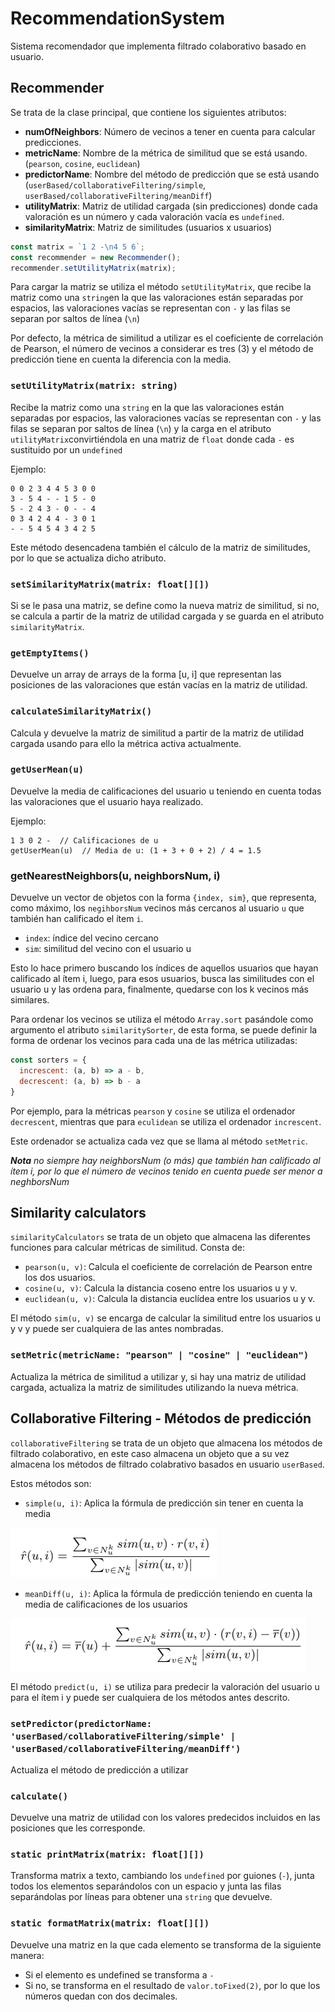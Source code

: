 # RecommendationSystem
Sistema recomendador que implementa filtrado colaborativo basado en usuario.



## Recommender

Se trata de la clase principal, que contiene los siguientes atributos: 

* **numOfNeighbors**: Número de vecinos a tener en cuenta para calcular predicciones.
* **metricName**: Nombre de la métrica de similitud que se está usando. (`pearson`, `cosine`, `euclidean`)
* **predictorName**: Nombre del método de predicción que se está usando (`userBased/collaborativeFiltering/simple`, `userBased/collaborativeFiltering/meanDiff`)
* **utilityMatrix**: Matriz de utilidad cargada (sin predicciones) donde cada valoración es un número y cada valoración vacía es `undefined`.
* **similarityMatrix**: Matriz de similitudes (usuarios x usuarios)

```JavaScript
const matrix = `1 2 -\n4 5 6`;
const recommender = new Recommender();
recommender.setUtilityMatrix(matrix);
```

Para cargar la matriz se utiliza el método `setUtilityMatrix`, que recibe la matriz como una `string`en la que las valoraciones están separadas por espacios, las valoraciones vacías se representan con `-` y las filas se separan por saltos de línea (`\n`)

Por defecto, la métrica de similitud a utilizar es el coeficiente de correlación de Pearson, el número de vecinos a considerar es tres (3) y el método de predicción tiene en cuenta la diferencia con la media.


### `setUtilityMatrix(matrix: string)`
Recibe la matriz como una `string` en la que las valoraciones están separadas por espacios, las valoraciones vacías se representan con `-` y las filas se separan por saltos de línea (`\n`) y la carga en el atributo `utilityMatrix`convirtiéndola en una matriz de `float` donde cada `-` es sustituido por un `undefined`

Ejemplo:

```
0 0 2 3 4 4 5 3 0 0 
3 - 5 4 - - 1 5 - 0 
5 - 2 4 3 - 0 - - 4 
0 3 4 2 4 4 - 3 0 1 
- - 5 4 5 4 3 4 2 5 
```
Este método desencadena también el cálculo de la matriz de similitudes, por lo que se actualiza dicho atributo.


### `setSimilarityMatrix(matrix: float[][])`
Si se le pasa una matriz, se define como la nueva matriz de similitud, si no, se calcula a partir de la matriz de utilidad cargada y se guarda en el atributo `similarityMatrix`.



### `getEmptyItems()`
Devuelve un array de arrays de la forma [u, i] que representan las posiciones de las valoraciones que están vacías en la matriz de utilidad.

### `calculateSimilarityMatrix()`
Calcula y devuelve la matriz de similitud a partir de la matriz de utilidad cargada usando para ello la métrica activa actualmente.

### `getUserMean(u)`
Devuelve la media de calificaciones del usuario u teniendo en cuenta todas las valoraciones que el usuario haya realizado.

Ejemplo:

```
1 3 0 2 -  // Calificaciones de u
getUserMean(u)  // Media de u: (1 + 3 + 0 + 2) / 4 = 1.5
```

### getNearestNeighbors(u, neighborsNum, i)
Devuelve un vector de objetos con la forma `{index, sim}`, que representa, como máximo, los `negihborsNum` vecinos más cercanos al usuario `u` que también han calificado el ítem `i`.

* `index`: índice del vecino cercano
* `sim`: similitud del vecino con el usuario u


Esto lo hace primero buscando los índices de aquellos usuarios que hayan calificado al ítem i, luego, para esos usuarios, busca las similitudes con el usuario u y las ordena para, finalmente, quedarse con los k vecinos más similares. 

Para ordenar los vecinos se utiliza el método `Array.sort` pasándole como argumento el atributo `similaritySorter`, de esta forma, se puede definir la forma de ordenar los vecinos para cada una de las métrica utilizadas:

```JavaScript
const sorters = {
  increscent: (a, b) => a - b,
  decrescent: (a, b) => b - a
}
```

Por ejemplo, para la métricas `pearson` y `cosine` se utiliza el ordenador `decrescent`, mientras que para `eculidean` se utiliza el ordenador `increscent`.

Este ordenador se actualiza cada vez que se llama al método `setMetric`.


***Nota** no siempre hay neighborsNum (o más) que también han calificado al ítem i, por lo que el número de vecinos tenido en cuenta puede ser menor a neghborsNum*


## Similarity calculators
`similarityCalculators` se trata de un objeto que almacena las diferentes funciones para calcular métricas de similitud. Consta de:

* `pearson(u, v)`: Calcula el coeficiente de correlación de Pearson entre los dos usuarios.
* `cosine(u, v)`: Calcula la distancia coseno entre los usuarios u y v. 
* `euclidean(u, v)`: Calcula la distancia euclídea entre los usuarios u y v.

El método `sim(u, v)` se encarga de calcular la similitud entre los usuarios u y v y puede ser cualquiera de las antes nombradas.

### `setMetric(metricName: "pearson" | "cosine" | "euclidean")`
Actualiza la métrica de similitud a utilizar y, si hay una matriz de utilidad cargada, actualiza la matriz de similitudes utilizando la nueva métrica.


## Collaborative Filtering - Métodos de predicción
`collaborativeFiltering` se trata de un objeto que almacena los métodos de filtrado colaborativo, en este caso almacena un objeto que a su vez almacena los métodos de filtrado colabrativo basados en usuario `userBased`.

Estos métodos son:

* `simple(u, i)`: Aplica la fórmula de predicción sin tener en cuenta la media 

![](./docs/media/simple_formula.PNG)

+ `meanDiff(u, i)`: Aplica la fórmula de predicción teniendo en cuenta la media de calificaciones de los usuarios 

![](./docs/media/meandiff_formula.png)


El método `predict(u, i)` se utiliza para predecir la valoración del usuario u para el ítem i y puede ser cualquiera de los métodos antes descrito.

### `setPredictor(predictorName: 'userBased/collaborativeFiltering/simple' | 'userBased/collaborativeFiltering/meanDiff')`
Actualiza el método de predicción a utilizar


### `calculate()`
Devuelve una matriz de utilidad con los valores predecidos incluidos en las posiciones que les corresponde.


### `static printMatrix(matrix: float[][])`
Transforma matrix a texto, cambiando los `undefined` por guiones (`-`), junta todos los elementos separándolos con un espacio y junta las filas separándolas por líneas para obtener una `string` que devuelve.


### `static formatMatrix(matrix: float[][])`
Devuelve una matriz en la que cada elemento se transforma de la siguiente manera:
* Si el elemento es undefined se transforma a `-`
* Si no, se transforma en el resultado de `valor.toFixed(2)`, por lo que los números quedan con dos decimales.












